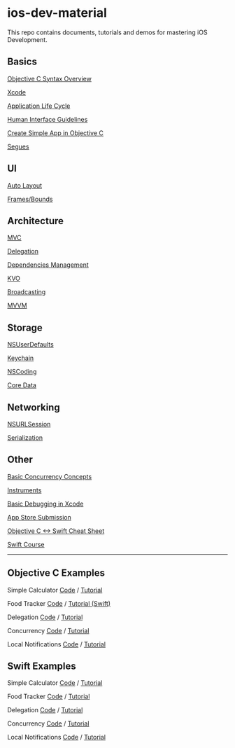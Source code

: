 # ios-dev-material

This repo contains documents, tutorials and demos for mastering iOS Development.

## Basics

[Objective C Syntax Overview](https://github.com/sprodribaba/ios-dev-material/blob/master/Basics.pdf)

[Xcode](https://codewithchris.com/xcode-tutorial/)

[Application Life Cycle](https://hackernoon.com/application-life-cycle-in-ios-12b6ba6af78b)

[Human Interface Guidelines](https://developer.apple.com/design/human-interface-guidelines/ios/overview/themes/)

[Create Simple App in Objective C](https://www.raywenderlich.com/3114-ios-tutorial-how-to-create-a-simple-iphone-app-part-1-3)

[Segues](https://developer.apple.com/library/archive/featuredarticles/ViewControllerPGforiPhoneOS/UsingSegues.html)

## UI

[Auto Layout](https://www.raywenderlich.com/443-auto-layout-tutorial-in-ios-11-getting-started)

[Frames/Bounds](https://code.tutsplus.com/tutorials/ios-fundamentals-frames-bounds-and-cggeometry--cms-21196)


## Architecture

[MVC](https://developer.apple.com/library/archive/documentation/General/Conceptual/CocoaEncyclopedia/Model-View-Controller/Model-View-Controller.html)

[Delegation](https://code.tutsplus.com/articles/design-patterns-delegation--cms-23901)

[Dependencies Management](https://blog.teamtreehouse.com/managing-dependencies-objective-c-projects)

[KVO](https://nshipster.com/key-value-observing/)

[Broadcasting](https://medium.com/ios-os-x-development/broadcasting-with-nsnotification-center-8bc0ccd2f5c3)

[MVVM](https://www.objc.io/issues/13-architecture/mvvm/)


## Storage

[NSUserDefaults](https://www.ios-blog.com/tutorials/objective-c/storing-data-with-nsuserdefaults/)

[Keychain](https://useyourloaf.com/blog/simple-iphone-keychain-access/)

[NSCoding](https://www.raywenderlich.com/3111-nscoding-tutorial-for-ios-how-to-save-your-app-data)

[Core Data](https://www.objc.io/issues/4-core-data/core-data-overview/)


## Networking

[NSURLSession](https://www.objc.io/issues/5-ios7/from-nsurlconnection-to-nsurlsession/)

[Serialization](https://www1.in.tum.de/lehrstuhl_1/teaching/tutorials/541-ios14intro-data-serialization)


## Other

[Basic Concurrency Concepts](https://www.objc.io/issues/2-concurrency/concurrency-apis-and-pitfalls/)

[Instruments](https://www.raywenderlich.com/397-instruments-tutorial-with-swift-getting-started)

[Basic Debugging in Xcode](https://medium.com/yay-its-erica/xcode-debugging-with-breakpoints-for-beginners-5b0d0a39d711)

[App Store Submission](https://code.tutsplus.com/tutorials/how-to-submit-an-ios-app-to-the-app-store--mobile-16812)

[Objective C <-> Swift Cheat Sheet](https://www.hackingwithswift.com/articles/114/objective-c-to-swift-conversion-cheat-sheet)

[Swift Course](https://www.hackingwithswift.com/read)

-----------------------

## Objective C Examples

Simple Calculator [Code](https://github.com/ioscreator/ioscreator/tree/master/SimpleCalculator) / [Tutorial](https://www.ioscreator.com/tutorials/simple-calculator?fbclid=IwAR2RuB2aVA7FjVHH4AYYMdRDXicon1rO5Run6f-9j0wyescKBg4Hp3SWwZo)

Food Tracker [Code](https://github.com/AndreVarandas/FoodTracker-Objective-C) / [Tutorial (Swift)](https://developer.apple.com/library/archive/referencelibrary/GettingStarted/DevelopiOSAppsSwift/index.html)

Delegation [Code](https://github.com/iosbrain/Delegation-In-ObjC) / [Tutorial](http://iosbrain.com/blog/2018/02/01/tutorial-delegates-and-delegation-in-objective-c/)

Concurrency [Code](https://github.com/iosbrain/Concurrency---ObjC) / [Tutorial](http://iosbrain.com/blog/2017/02/06/concurrency-in-ios-queues-and-other-definitions-in-grand-central-dispatch-gcd-with-swift-3/)

Local Notifications [Code](https://github.com/ioscreator/ioscreator/tree/master/iOS7LocalNotificationTutorial) / [Tutorial](https://www.ioscreator.com/tutorials/local-notifications-ios7)

## Swift Examples

Simple Calculator [Code](https://github.com/ioscreator/ioscreator/tree/master/IOS8SwiftCalculatorTutorial) / [Tutorial](https://www.ioscreator.com/tutorials/calculator-tutorial-in-ios8-with-swift)

Food Tracker [Code](https://github.com/Mokolea/FoodTracker) / [Tutorial](https://developer.apple.com/library/archive/referencelibrary/GettingStarted/DevelopiOSAppsSwift/index.html)

Delegation [Code](https://github.com/iosbrain/Delegation-In-Swift) / [Tutorial](http://iosbrain.com/blog/2018/02/05/tutorial-delegates-and-delegation-in-swift-4/)

Concurrency [Code](https://github.com/iosbrain/Concurrency-Starter-for-Swift-4) / [Tutorial](http://iosbrain.com/blog/2018/03/07/concurrency-in-ios-serial-and-concurrent-queues-in-grand-central-dispatch-gcd-with-swift-4/)

Local Notifications [Code](https://github.com/ioscreator/ioscreator/tree/master/IOS10LocalNotificationTutorial) / [Tutorial](https://www.ioscreator.com/tutorials/local-notification-tutorial-ios10)




